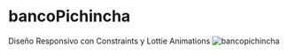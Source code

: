 
# bancoPichincha
Diseño Responsivo con Constraints y Lottie Animations
![bancopichincha](https://github.com/jazminmotauteq/bancoPichincha/assets/125316302/34af6c33-7bea-4640-a79a-4593f8e529c9)
